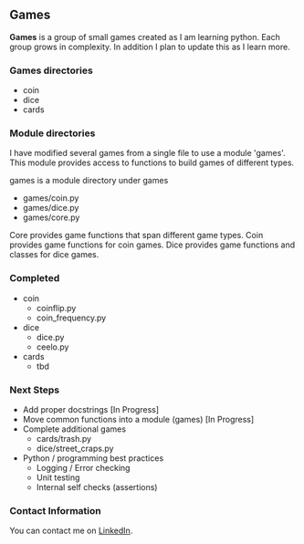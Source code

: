 ## Games ##

**Games** is a group of small games created as I am learning python.  Each group
grows in complexity.  In addition I plan to update this as I learn more.  

### Games directories ###

- coin
- dice
- cards

### Module directories ###

I have modified several games from a single file to use a module 'games'.
This module provides access to functions to build games of different types.

games is a module directory under games

- games/coin.py
- games/dice.py
- games/core.py

Core provides game functions that span different game types.
Coin provides game functions for coin games.
Dice provides game functions and classes for dice games.

### Completed ###

- coin
  * coinflip.py
  * coin_frequency.py
- dice
  * dice.py
  * ceelo.py
- cards
  * tbd

### Next Steps ###

- Add proper docstrings [In Progress]
- Move common functions into a module (games) [In Progress]
- Complete additional games
  * cards/trash.py
  * dice/street_craps.py
- Python / programming best practices
  * Logging / Error checking
  * Unit testing
  * Internal self checks (assertions)

### Contact Information ###

You can contact me on [LinkedIn](https://www.linkedin.com/in/raneyda/).
